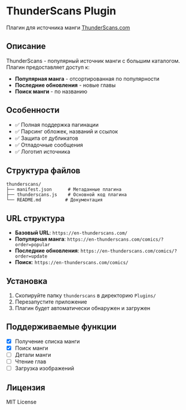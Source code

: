 # ThunderScans Plugin

Плагин для источника манги [ThunderScans.com](https://en-thunderscans.com/)

## Описание

ThunderScans - популярный источник манги с большим каталогом. Плагин предоставляет доступ к:

- **Популярная манга** - отсортированная по популярности
- **Последние обновления** - новые главы
- **Поиск манги** - по названию

## Особенности

- ✅ Полная поддержка пагинации
- ✅ Парсинг обложек, названий и ссылок
- ✅ Защита от дубликатов
- ✅ Отладочные сообщения
- ✅ Логотип источника

## Структура файлов

```
thunderscans/
├── manifest.json      # Метаданные плагина
├── thunderscans.js    # Основной код плагина
└── README.md         # Документация
```

## URL структура

- **Базовый URL**: `https://en-thunderscans.com/`
- **Популярная манга**: `https://en-thunderscans.com/comics/?order=popular`
- **Последние обновления**: `https://en-thunderscans.com/comics/?order=update`
- **Поиск**: `https://en-thunderscans.com/comics/`

## Установка

1. Скопируйте папку `thunderscans` в директорию `Plugins/`
2. Перезапустите приложение
3. Плагин будет автоматически обнаружен и загружен

## Поддерживаемые функции

- [x] Получение списка манги
- [x] Поиск манги
- [ ] Детали манги
- [ ] Чтение глав
- [ ] Загрузка изображений

## Лицензия

MIT License 